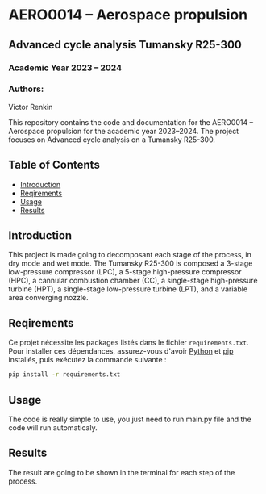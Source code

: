 #  AERO0014 – Aerospace propulsion 

## Advanced cycle analysis Tumansky R25-300

### Academic Year 2023 – 2024

### Authors: 
Victor Renkin

This repository contains the code and documentation for the AERO0014 – Aerospace propulsion  for the academic year 2023–2024. The project focuses on Advanced cycle analysis on a Tumansky R25-300.

## Table of Contents

- [Introduction](#introduction)
- [Reqirements](#reqirements)
- [Usage](#usage)
- [Results](#results)

## Introduction

This project is made going to decomposant each stage of the process, in dry mode and wet mode. The Tumansky R25-300 is composed a 3-stage low-pressure compressor (LPC), a 5-stage high-pressure compressor (HPC), a cannular combustion chamber (CC), a single-stage high-pressure turbine (HPT), a single-stage low-pressure turbine (LPT), and a variable area converging nozzle.

## Reqirements
Ce projet nécessite les packages listés dans le fichier `requirements.txt`. Pour installer ces dépendances, assurez-vous d'avoir [Python](https://www.python.org/) et [pip](https://pip.pypa.io/en/stable/) installés, puis exécutez la commande suivante :

```bash
pip install -r requirements.txt
```

## Usage
The code is really simple to use, you just need to run main.py file and the code will run automaticaly. 

## Results

The result are going to be shown in the terminal for each step of the process. 

